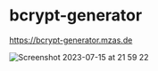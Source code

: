# bcrypt-generator
https://bcrypt-generator.mzas.de

![Screenshot 2023-07-15 at 21 59 22](https://github.com/mzastsenski/bcrypt-generator/assets/94635228/f2a475b5-8956-45e0-a9cf-800e356ecbcd)
